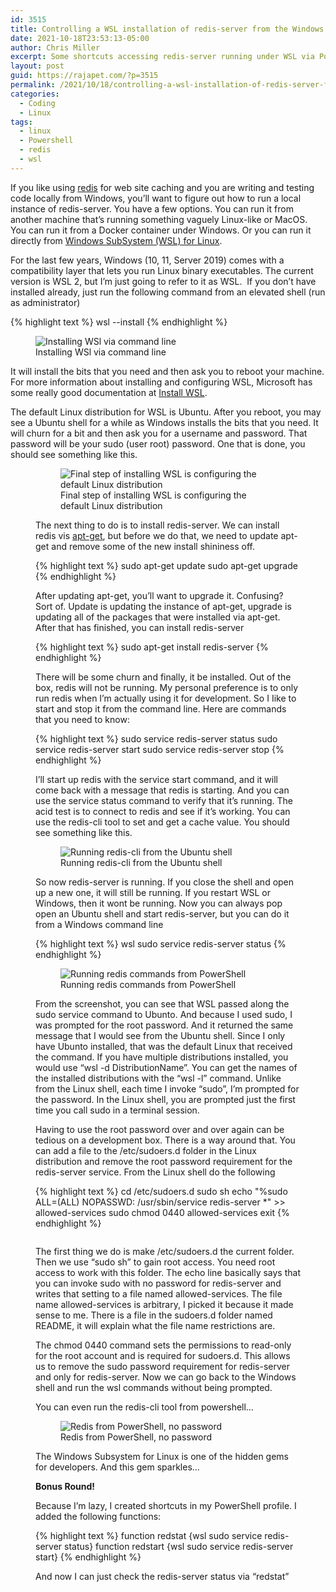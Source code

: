 ```yaml
---
id: 3515
title: Controlling a WSL installation of redis-server from the Windows command line
date: 2021-10-18T23:53:13-05:00
author: Chris Miller
excerpt: Some shortcuts accessing redis-server running under WSL via PowerShell
layout: post
guid: https://rajapet.com/?p=3515
permalink: /2021/10/18/controlling-a-wsl-installation-of-redis-server-from-the-windows-command-line/
categories:
  - Coding
  - Linux
tags:
  - linux
  - Powershell
  - redis
  - wsl
---
```

If you like using [redis](https://redis.io/) for web site caching and you are writing and testing code locally from Windows, you&#8217;ll want to figure out how to run a local instance of redis-server. You have a few options. You can run it from another machine that&#8217;s running something vaguely Linux-like or MacOS. You can run it from a Docker container under Windows. Or you can run it directly from <a href="http://Windows SubSystem (WSL) for Linux" data-wplink-url-error="true">Windows SubSystem (WSL) for Linux</a>.

For the last few years, Windows (10, 11, Server 2019) comes with a compatibility layer that lets you run Linux binary executables. The current version is WSL 2, but I&#8217;m just going to refer to it as WSL.  If you don&#8217;t have installed already, just run the following command from an elevated shell (run as administrator)

{% highlight text %}
wsl --install
{% endhighlight %}

<figure> 
<img src="https://i2.wp.com/photos.smugmug.com/Blog/n-zwT5d/2021/i-pTtQzxz/0/0a5988c8/L/02%20-%20wsl-install-L.png" alt="Installing WSl via command line"  /> <figcaption>Installing WSl via command line</figcaption></figure> 

It will install the bits that you need and then ask you to reboot your machine. For more information about installing and configuring WSL, Microsoft has some really good documentation at [Install WSL](https://docs.microsoft.com/en-us/windows/wsl/install).

The default Linux distribution for WSL is Ubuntu. After you reboot, you may see a Ubuntu shell for a while as Windows installs the bits that you need. It will churn for a bit and then ask you for a username and password. That password will be your sudo (user root) password. One that is done, you should see something like this.<figure>

<figure><img src="https://i2.wp.com/photos.smugmug.com/Blog/n-zwT5d/2021/i-43gLWHP/0/54984ae6/L/02%20-%20ubuntu-install-L.png" alt="Final step of installing WSL is configuring the default Linux distribution"  /> <figcaption>Final step of installing WSL is configuring the default Linux distribution</figcaption></figure> 

The next thing to do is to install redis-server. We can install redis vis [apt-get](https://en.wikipedia.org/wiki/APT_(software)), but before we do that, we need to update apt-get and remove some of the new install shininess off.

{% highlight text %}
sudo apt-get update
sudo apt-get upgrade
{% endhighlight %}

After updating apt-get, you&#8217;ll want to upgrade it. Confusing? Sort of. Update is updating the instance of apt-get, upgrade is updating all of the packages that were installed via apt-get. After that has finished, you can install redis-server

{% highlight text %}
sudo apt-get install redis-server
{% endhighlight %}

There will be some churn and finally, it be installed. Out of the box, redis will not be running. My personal preference is to only run redis when I&#8217;m actually using it for development. So I Iike to start and stop it from the command line. Here are commands that you need to know:

{% highlight text %}
sudo service redis-server status
sudo service redis-server start
sudo service redis-server stop
{% endhighlight %}

I&#8217;ll start up redis with the service start command, and it will come back with a message that redis is starting. And you can use the service status command to verify that it&#8217;s running. The acid test is to connect to redis and see if it&#8217;s working. You can use the redis-cli tool to set and get a cache value. You should see something like this.

<figure><img src="https://i2.wp.com/photos.smugmug.com/Blog/n-zwT5d/2021/i-vLhVGKK/0/6aaf4c9d/O/04%20-%20redis-cli.png" alt="Running redis-cli from the Ubuntu shell"  /> <figcaption>Running redis-cli from the Ubuntu shell</figcaption></figure> 

So now redis-server is running. If you close the shell and open up a new one, it will still be running. If you restart WSL or Windows, then it wont be running. Now you can always pop open an Ubuntu shell and start redis-server, but you can do it from a Windows command line

{% highlight text %}
wsl sudo service redis-server status
{% endhighlight %}

<figure><img src="https://i2.wp.com/photos.smugmug.com/Blog/n-zwT5d/2021/i-ffr3dZN/0/71f62819/O/05%20-%20redis-pwsh.png" alt="Running redis commands from PowerShell"  /><figcaption>Running redis commands from PowerShell</figcaption></figure> 

From the screenshot, you can see that WSL passed along the sudo service command to Ubunto. And because I used sudo, I was prompted for the root password. And it returned the same message that I would see from the Ubuntu shell. Since I only have Ubunto installed, that was the default Linux that received the command. If you have multiple distributions installed, you would use &#8220;wsl -d DistributionName&#8221;. You can get the names of the installed distributions with the &#8220;wsl -l&#8221; command. Unlike from the Linux shell, each time I invoke &#8220;sudo&#8221;, I&#8217;m prompted for the password. In the Linux shell, you are prompted just the first time you call sudo in a terminal session.

Having to use the root password over and over again can be tedious on a development box. There is a way around that. You can add a file to the /etc/sudoers.d folder in the Linux distribution and remove the root password requirement for the redis-server service. From the Linux shell do the following

{% highlight text %}
cd /etc/sudoers.d
sudo sh
echo "%sudo ALL=(ALL) NOPASSWD: /usr/sbin/service redis-server *" &gt;&gt; allowed-services
sudo chmod 0440 allowed-services
exit
{% endhighlight %}

<figure><img src="https://i1.wp.com/photos.smugmug.com/Blog/n-zwT5d/2021/i-bdhLSQW/0/003b70be/O/06%20-%20sudoers.png" alt=""  /> </figure> 

The first thing we do is make /etc/sudoers.d the current folder. Then we use &#8220;sudo sh&#8221; to gain root access. You need root access to work with this folder. The echo line basically says that you can invoke sudo with no password for redis-server and writes that setting to a file named allowed-services. The file name allowed-services is arbitrary, I picked it because it made sense to me. There is a file in the sudoers.d folder named README, it will explain what the file name restrictions are.

The chmod 0440 command sets the permissions to read-only for the root account and is required for sudoers.d. This allows us to remove the sudo password requirement for redis-server and only for redis-server. Now we can go back to the Windows shell and run the wsl commands without being prompted.

You can even run the redis-cli tool from powershell&#8230;

<figure>
<img src="https://i2.wp.com/photos.smugmug.com/Blog/n-zwT5d/2021/i-5jWGFRF/0/c4e9ba5e/O/07%20-%20redis-pwsh.png" alt="Redis from PowerShell, no password"  />
<figcaption>Redis from PowerShell, no password</figcaption>
</figure> 

The Windows Subsystem for Linux is one of the hidden gems for developers. And this gem sparkles&#8230;

**Bonus Round!**

Because I&#8217;m lazy, I created shortcuts in my PowerShell profile. I added the following functions:

{% highlight text %}
function redstat {wsl sudo service redis-server status}
function redstart {wsl sudo service redis-server start}
{% endhighlight %}

And now I can just check the redis-server status via &#8220;redstat&#8221;
<figure>
<img src="https://i0.wp.com/photos.smugmug.com/Blog/n-zwT5d/2021/i-MBk5v8J/0/afa5b1b0/O/08-redstat.png" alt="" /> 
</figure>
